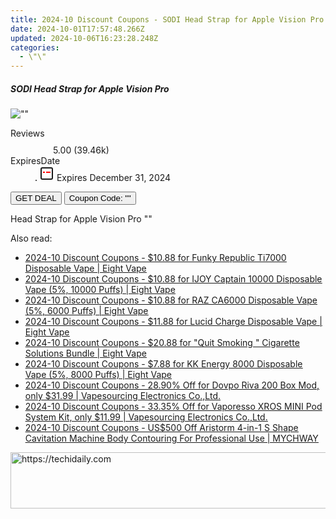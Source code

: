 ```yaml
---
title: 2024-10 Discount Coupons - SODI Head Strap for Apple Vision Pro | SODI
date: 2024-10-01T17:57:48.266Z
updated: 2024-10-06T16:23:28.248Z
categories:
  - \"\"
---
```


<div class="max-w-4xl mx-auto grid grid-cols-1 lg:max-w-5xl lg:gap-x-20 lg:grid-cols-2">
  <div class="relative p-3 col-start-1 row-start-1 flex flex-col-reverse rounded-lg bg-gradient-to-t from-black/75 via-black/0 sm:bg-none sm:row-start-2 sm:p-0 lg:row-start-1">
    <h5 class="mt-1 text-lg font-semibold text-white sm:text-slate-900 md:text-2xl dark:sm:text-white">SODI Head Strap for Apple Vision Pro</h5>
  </div>
  
  <div class="col-start-1 col-end-3 row-start-1 grid gap-4 sm:mb-6 sm:grid-cols-4 lg:col-start-2 lg:row-span-6 lg:row-end-6 lg:mb-0 lg:gap-6">
      <img src="&quot;https://static.shareasale.com/image/151449/deal/Headstrapforvisionpro.jpg&quot;" onClick="javascript:window.open(decodeURIComponent('%22https%3A%2F%2Fwww.shareasale.com%2Fu.cfm%3Fd%3D1227865%26m%3D151449%26u%3D4338022%22'), '_blank');void(0);" alt="&quot;&quot;" class="h-60 w-full rounded-lg object-cover sm:col-span-2 sm:h-52 lg:col-span-full" loading="lazy" />
    
  </div>
  <dl class="row-start-2 mt-4 flex items-center text-xs font-medium sm:row-start-3 sm:mt-1 md:mt-2.5 lg:row-start-2">
    <dt class="sr-only">Reviews</dt>
    <dd class="flex items-center text-indigo-600 dark:text-indigo-400">
      <svg width="24" height="24" fill="none" aria-hidden="true" class="mr-1 stroke-current dark:stroke-indigo-500">
        <path d="m12 5 2 5h5l-4 4 2.103 5L12 16l-5.103 3L9 14l-4-4h5l2-5Z" stroke-width="2" stroke-linecap="round" stroke-linejoin="round" />
      </svg>
      <span>5.00 <span class="font-normal text-slate-400">(39.46k)</span></span>
    </dd>
    <dt class="sr-only">ExpiresDate</dt>
    <dd class="flex items-center">
      <svg width="2" height="2" aria-hidden="true" fill="currentColor" class="mx-3 text-slate-300">
        <circle cx="1" cy="1" r="1" />
      </svg>
      <svg width="24" height="24" viewBox="0 0 24 24" fill="none" stroke="currentColor" stroke-width="2">
        <rect x="3" y="3" width="18" height="18" rx="2" fill="#fff" />
        <path d="M6 10L18 10" stroke="red" stroke-width="2" fill="none" />
        <path d="M10 6L10 18" stroke="#fff" stroke-width="2" fill="none" />
      </svg>
      Expires December 31, 2024    </dd>
  </dl>
  <div class="col-start-1 row-start-3 mt-4 self-center sm:col-start-2 sm:row-span-2 sm:row-start-2 sm:mt-0 lg:col-start-1 lg:row-start-3 lg:row-end-4 lg:mt-6">
    <button type="button" onClick="javascript:window.open(decodeURIComponent('%22https%3A%2F%2Fwww.shareasale.com%2Fu.cfm%3Fd%3D1227865%26m%3D151449%26u%3D4338022%22'), '_blank');void(0);" class="rounded-lg bg-red-600 px-3 py-2 text-sm font-medium leading-6 text-white">GET DEAL</button>
    <button type="button" onClick="javascript:window.open(decodeURIComponent('%22https%3A%2F%2Fwww.shareasale.com%2Fu.cfm%3Fd%3D1227865%26m%3D151449%26u%3D4338022%22'), '_blank');void(0);" class="border-dashed border-2 border-indigo-600 bg-green-100 text-sm leading-6 font-medium py-2 px-3 rounded-lg">Coupon Code: &quot;&quot;</button>
  </div>
  <p class="col-start-1 mt-4 text-sm leading-6 sm:col-span-2 lg:col-span-1 lg:row-start-4 lg:mt-6 dark:text-slate-400">
    Head Strap for Apple Vision Pro 
""  </p>
</div>

<span class="atpl-alsoreadstyle">Also read:</span>
<div><ul>
<li><a href="https://coupons.techidaily.com/coupon-1083760-share-59344-sale/"><u>2024-10 Discount Coupons - $10.88 for Funky Republic Ti7000 Disposable Vape | Eight Vape</u></a></li>
<li><a href="https://coupons.techidaily.com/coupon-1084491-share-59344-sale/"><u>2024-10 Discount Coupons - $10.88 for IJOY Captain 10000 Disposable Vape (5%, 10000 Puffs) | Eight Vape</u></a></li>
<li><a href="https://coupons.techidaily.com/coupon-1083758-share-59344-sale/"><u>2024-10 Discount Coupons - $10.88 for RAZ CA6000 Disposable Vape (5%, 6000 Puffs) | Eight Vape</u></a></li>
<li><a href="https://coupons.techidaily.com/coupon-1083761-share-59344-sale/"><u>2024-10 Discount Coupons - $11.88 for Lucid Charge Disposable Vape | Eight Vape</u></a></li>
<li><a href="https://coupons.techidaily.com/coupon-1083762-share-59344-sale/"><u>2024-10 Discount Coupons - $20.88 for "Quit Smoking " Cigarette Solutions Bundle | Eight Vape</u></a></li>
<li><a href="https://coupons.techidaily.com/coupon-1083766-share-59344-sale/"><u>2024-10 Discount Coupons - $7.88 for KK Energy 8000 Disposable Vape (5%, 8000 Puffs) | Eight Vape</u></a></li>
<li><a href="https://coupons.techidaily.com/coupon-854798-share-90958-sale/"><u>2024-10 Discount Coupons - 28.90% Off for Dovpo Riva 200 Box Mod, only $31.99 | Vapesourcing Electronics Co.,Ltd.</u></a></li>
<li><a href="https://coupons.techidaily.com/coupon-823580-share-90958-sale/"><u>2024-10 Discount Coupons - 33.35% Off for Vaporesso XROS MINI Pod System Kit, only $11.99 | Vapesourcing Electronics Co.,Ltd.</u></a></li>
<li><a href="https://coupons.techidaily.com/coupon-1084041-share-113233-sale/"><u>2024-10 Discount Coupons - US$500 Off Aristorm 4-in-1 S Shape Cavitation Machine Body Contouring For Professional Use | MYCHWAY</u></a></li>
</ul></div>

<ins class="adsbygoogle"
      style="display:block"
      data-ad-client="ca-pub-7571918770474297"
      data-ad-slot="8358498916"
      data-ad-format="auto"
      data-full-width-responsive="true"></ins>
    

<!-- affiliate ads begin -->
<a href="https://aligracehair.sjv.io/c/5597632/1934188/19272" target="_top" id="1934188">
  <img src="//a.impactradius-go.com/display-ad/19272-1934188" border="0" alt="https://techidaily.com" width="728" height="90"/>
</a>
<img height="0" width="0" src="https://aligracehair.sjv.io/i/5597632/1934188/19272" style="position:absolute;visibility:hidden;" border="0" />
<!-- affiliate ads end -->

